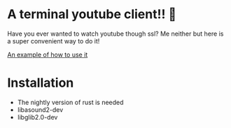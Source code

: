 # A terminal youtube client!! 🤯
Have you ever wanted to watch youtube though ssl? Me neither but here is a super convenient way to do it!

[An example of how to use it](https://imgur.com/a/8jCx0gD)

# Installation 
- The nightly version of rust is needed
- libasound2-dev
- libglib2.0-dev

